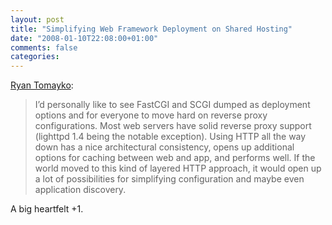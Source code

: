 ```yaml
---
layout: post
title: "Simplifying Web Framework Deployment on Shared Hosting"
date: "2008-01-10T22:08:00+01:00"
comments: false
categories: 
---
```


<p><a href="http://tomayko.com/weblog/2008/01/10/web-frameworks-and-shared-hosting">Ryan Tomayko</a>:</p>

<blockquote>
<p>I&#8217;d personally like to see FastCGI and SCGI dumped as deployment options and for everyone to move hard on reverse proxy configurations. Most web servers have solid reverse proxy support (lighttpd 1.4 being the notable exception). Using HTTP all the way down has a nice architectural consistency, opens up additional options for caching between web and app, and performs well. If the world moved to this kind of layered HTTP approach, it would open up a lot of possibilities for simplifying configuration and maybe even application discovery.</p>
</blockquote>

<p>A big heartfelt +1.</p>



